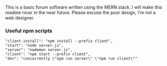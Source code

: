 This is a basic forum software written using the MERN stack. I will make this readme nicer in the near future. Please excuse the poor design, I'm not a web designer.
<br/>

### Useful npm scripts

```
"client-install": "npm install --prefix client",
"start": "node server.js",
"server": "nodemon server.js",
"client": "npm start --prefix client",
"dev": "concurrently \"npm run server\" \"npm run client\""
```
